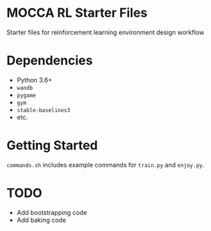 # MOCCA RL Starter Files
Starter files for reinforcement learning environment design workflow

# Dependencies
* Python 3.6+
* `wandb`
* `pygame`
* `gym`
* `stable-baselines3`
* etc.

# Getting Started

`commands.sh` includes example commands for `train.py` and `enjoy.py`.

# TODO

* Add bootstrapping code
* Add baking code
